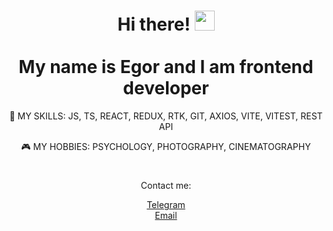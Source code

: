 <div align="center">

<h1>Hi there! <a href="https://github.com/EgorPestov" target="_blank"></a> 
<img src="https://github.com/blackcater/blackcater/raw/main/images/Hi.gif" height="32"/>
</br></br>My name is Egor and I am frontend developer
</h1>

<p>💪 MY SKILLS: JS, TS, REACT, REDUX, RTK, GIT, AXIOS, VITE, VITEST, REST API</p>
<p>🎮 MY HOBBIES: PSYCHOLOGY, PHOTOGRAPHY, CINEMATOGRAPHY</p>
<!-- <p>📝 <a href="https://github.com/EgorPestov" target="_blank">MY CV</a> </p> -->

<h1></h1>
<p>Contact me:</p>

<a href="http://t.me/George_P_42">Telegram</a></br>
<a href="mailto:egorpestov042@gmail.com">Email</a>

</div>
